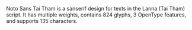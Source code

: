 Noto Sans Tai Tham is a sanserif design for texts in the Lanna (Tai Tham) script. It has multiple weights, contains 824 glyphs, 3 OpenType features, and supports 135 characters.